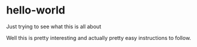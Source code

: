 # hello-world
Just trying to see what this is all about

Well this is pretty interesting and actually pretty easy instructions to follow.
